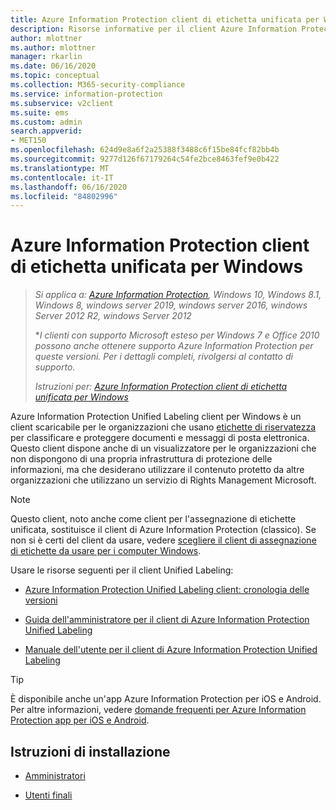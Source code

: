 ```yaml
---
title: Azure Information Protection client di etichetta unificata per Windows
description: Risorse informative per il client Azure Information Protection Unified Labeling per Windows.
author: mlottner
ms.author: mlottner
manager: rkarlin
ms.date: 06/16/2020
ms.topic: conceptual
ms.collection: M365-security-compliance
ms.service: information-protection
ms.subservice: v2client
ms.suite: ems
ms.custom: admin
search.appverid:
- MET150
ms.openlocfilehash: 624d9e8a6f2a25388f3488c6f15be84fcf82bb4b
ms.sourcegitcommit: 9277d126f67179264c54fe2bce8463fef9e0b422
ms.translationtype: MT
ms.contentlocale: it-IT
ms.lasthandoff: 06/16/2020
ms.locfileid: "84802996"
---
```

# <a name="azure-information-protection-unified-labeling-client-for-windows"></a>Azure Information Protection client di etichetta unificata per Windows

>*Si applica a: [Azure Information Protection](https://azure.microsoft.com/pricing/details/information-protection), Windows 10, Windows 8.1, Windows 8, windows server 2019, windows server 2016, windows Server 2012 R2, windows Server 2012*
>
> **I clienti con supporto Microsoft esteso per Windows 7 e Office 2010 possono anche ottenere supporto Azure Information Protection per queste versioni. Per i dettagli completi, rivolgersi al contatto di supporto.*
>
> *Istruzioni per: [Azure Information Protection client di etichetta unificata per Windows](../faqs.md#whats-the-difference-between-the-azure-information-protection-client-and-the-azure-information-protection-unified-labeling-client)*

Azure Information Protection Unified Labeling client per Windows è un client scaricabile per le organizzazioni che usano [etichette di riservatezza](https://docs.microsoft.com/microsoft-365/compliance/sensitivity-labels) per classificare e proteggere documenti e messaggi di posta elettronica. Questo client dispone anche di un visualizzatore per le organizzazioni che non dispongono di una propria infrastruttura di protezione delle informazioni, ma che desiderano utilizzare il contenuto protetto da altre organizzazioni che utilizzano un servizio di Rights Management Microsoft.

> [!NOTE]
> Questo client, noto anche come client per l'assegnazione di etichette unificata, sostituisce il client di Azure Information Protection (classico). Se non si è certi del client da usare, vedere [scegliere il client di assegnazione di etichette da usare per i computer Windows](use-client.md#choose-which-labeling-client-to-use-for-windows-computers).

Usare le risorse seguenti per il client Unified Labeling:

- [Azure Information Protection Unified Labeling client: cronologia delle versioni](unifiedlabelingclient-version-release-history.md)

- [Guida dell'amministratore per il client di Azure Information Protection Unified Labeling](clientv2-admin-guide.md)

- [Manuale dell'utente per il client di Azure Information Protection Unified Labeling](clientv2-user-guide.md)

> [!TIP]
> È disponibile anche un'app Azure Information Protection per iOS e Android. Per altre informazioni, vedere [domande frequenti per Azure Information Protection app per iOS e Android](mobile-app-faq.md).

## <a name="install-instructions"></a>Istruzioni di installazione

- [Amministratori](clientv2-admin-guide-install.md)

- [Utenti finali](install-unifiedlabelingclient-app.md)
